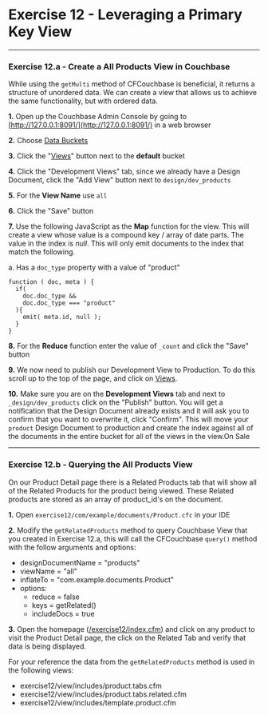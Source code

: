 # Exercise 12 - Leveraging a Primary Key View

---

### Exercise 12.a - Create a All Products View in Couchbase

While using the `getMulti` method of CFCouchbase is beneficial, it returns a structure of unordered data.  We can create a view that allows us to achieve the same functionality, but with ordered data.  

**1\.** Open up the Couchbase Admin Console by going to [http://127.0.0.1:8091/](http://127.0.0.1:8091/) in a web browser

**2\.** Choose [Data Buckets](http://127.0.0.1:8091/index.html#sec=buckets)

**3\.** Click the "[Views](http://127.0.0.1:8091/index.html#sec=views&viewsBucket=default)" button next to the **default** bucket

**4\.** Click the "Development Views" tab, since we already have a Design Document, click the "Add View" button next to `design/dev_products`

**5\.** For the **View Name** use `all`

**6\.** Click the "Save" button

**7\.** Use the following JavaScript as the **Map** function for the view.  This will create a view whose value is a compound key / array of date parts.  The value in the index is *null*.  This will only emit documents to the index that match the following.

a. Has a `doc_type` property with a value of "product"
	
```
function ( doc, meta ) {
  if(
    doc.doc_type && 
    doc.doc_type === "product"
  ){
    emit( meta.id, null );
  }
}
```

**8\.** For the **Reduce** function enter the value of `_count` and click the "Save" button

**9\.** We now need to publish our Development View to Production.  To do this scroll up to the top of the page, and click on [Views](http://127.0.0.1:8091/index.html#sec=views&viewsBucket=default).

**10\.** Make sure you are on the **Development Views** tab and next to `_design/dev_products` click on the "Publish" button.  You will get a notification that the Design Document already exists and it will ask you to confirm that you want to overwrite it, click "Confirm". This will move your `product` Design Document to production and create the index against all of the documents in the entire bucket for all of the views in the view.On Sale

---

### Exercise 12.b - Querying the All Products View

On our Product Detail page there is a Related Products tab that will show all of the Related Products for the product being viewed.  These Related products are stored as an array of product_id's on the document. 

**1\.** Open `exercise12/com/example/documents/Product.cfc` in your IDE

**2\.** Modify the `getRelatedProducts` method to query Couchbase View that you created in Exercise 12.a, this will call the CFCouchbase `query()` method with the follow arguments and options:

- designDocumentName = "products"
- viewName = "all"
- inflateTo = "com.example.documents.Product"
- options:
	- reduce = false
	- keys = getRelated()
	- includeDocs = true

**3\.** Open the homepage ([/exercise12/index.cfm](/exercise12/index.cfm)) and click on any product to visit the Product Detail page, the click on the Related Tab and verify that data is being displayed. 

For your reference the data from the `getRelatedProducts` method is used in the following views:

- exercise12/view/includes/product.tabs.cfm
- exercise12/view/includes/product.tabs.related.cfm
- exercise12/view/includes/template.product.cfm
